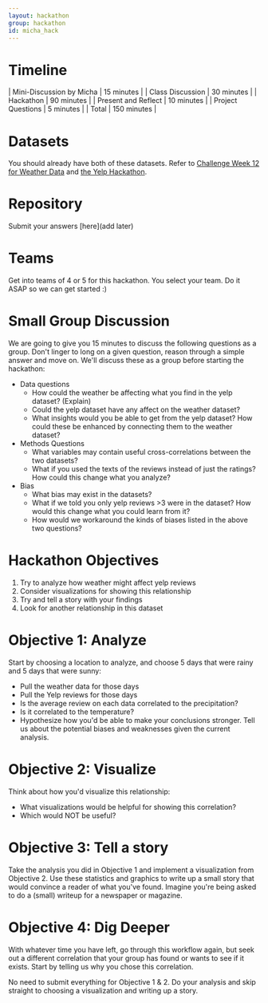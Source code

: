 ```yaml
---
layout: hackathon
group: hackathon
id: micha_hack
---
```


# Timeline

| Mini-Discussion by Micha | 15 minutes |
| Class Discussion | 30 minutes |
| Hackathon | 90 minutes |
| Present and Reflect | 10 minutes |
| Project Questions | 5 minutes |
| Total | 150 minutes |

# Datasets

You should already have both of these datasets.  Refer to
[Challenge Week 12 for Weather Data](https://csci-4830-002-2014.github.io/units/weather_data/) and [the Yelp Hackathon](https://csci-4830-002-2014.github.io/hackathons/yelp/).

# Repository 

Submit your answers [here](add later)

# Teams

Get into teams of 4 or 5 for this hackathon.  You select your team.  Do it ASAP so we can get started :)

# Small Group Discussion

We are going to give you 15 minutes to discuss the following questions as a group.  Don't linger to long on a given question, reason through a simple answer and move on.  We'll discuss these as a group before starting the hackathon:

- Data questions
	* How could the weather be affecting what you find in the yelp dataset? (Explain)
	* Could the yelp dataset have any affect on the weather dataset?
	* What insights would you be able to get from the yelp dataset?  How could these be enhanced by connecting them to the weather dataset? 
- Methods Questions
	* What variables may contain useful cross-correlations between the two datasets?
	* What if you used the texts of the reviews instead of just the ratings?  How could this change what you analyze?
- Bias
	- What bias may exist in the datasets?
	- What if we told you only yelp reviews >3 were in the dataset?  How would this change what you could learn from it?
	- How would we workaround the kinds of biases listed in the above two questions?

# Hackathon Objectives 
1. Try to analyze how weather might affect yelp reviews 
2. Consider visualizations for showing this relationship
3. Try and tell a story with your findings
4. Look for another relationship in this dataset

# Objective 1: Analyze
Start by choosing a location to analyze, and choose 5 days that were rainy and 5 days that were sunny:

* Pull the weather data for those days
* Pull the Yelp reviews for those days
* Is the average review on each data correlated to the precipitation?
* Is it correlated to the temperature?
* Hypothesize how you'd be able to make your conclusions stronger.  Tell us about the potential biases and weaknesses given the current analysis.

# Objective 2: Visualize
Think about how you'd visualize this relationship:

* What visualizations would be helpful for showing this correlation?
* Which would NOT be useful? 

# Objective 3: Tell a story

Take the analysis you did in Objective 1 and implement a visualization from Objective 2.  Use these statistics and graphics to write up a small story that would convince a reader of what you've found.  Imagine you're being asked to do a (small) writeup for a newspaper or magazine.

# Objective 4: Dig Deeper

With whatever time you have left, go through this workflow again, but seek out a different correlation that your group has found or wants to see if it exists.  Start by telling us why you chose this correlation.  

No need to submit everything for Objective 1 & 2.  Do your analysis and skip straight to choosing a visualization and writing up a story.












